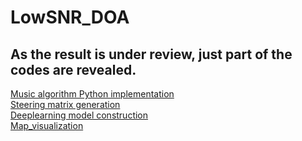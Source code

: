 # LowSNR_DOA
## As the result is under review, just part of the codes are revealed.
[Music algorithm Python implementation](https://github.com/Meur3ault/ViT_lowSNR_DOA/blob/main/MUSIC_algorithm.ipynb)  
[Steering matrix generation](https://github.com/Meur3ault/ViT_lowSNR_DOA/blob/main/steering%20martix.ipynb)  
[Deeplearning model construction](https://github.com/Meur3ault/ViT_lowSNR_DOA/blob/main/DOA-ResNN.ipynb)  
[Map_visualization](https://github.com/Meur3ault/ViT_lowSNR_DOA/blob/main/map_visualization.ipynb)  
